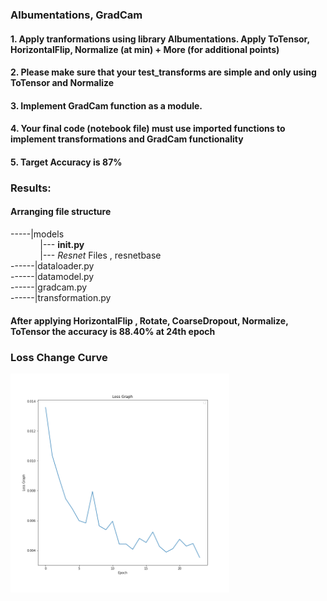 ### Albumentations, GradCam 
#### 1.	Apply tranformations using library Albumentations. Apply ToTensor, HorizontalFlip, Normalize (at min) + More (for additional points)
#### 2.	Please make sure that your test_transforms are simple and only using ToTensor and Normalize
#### 3.	Implement GradCam function as a module.
#### 4.	Your final code (notebook file) must use imported functions to implement transformations and GradCam functionality
#### 5.	Target Accuracy is 87%

### Results:
#### Arranging file structure

-----|models </br>
&nbsp;&nbsp;&nbsp;&nbsp;&nbsp;&nbsp;&nbsp;&nbsp;&nbsp;&nbsp;&nbsp;&nbsp;|---  __init.py__ <br>
&nbsp;&nbsp;&nbsp;&nbsp;&nbsp;&nbsp;&nbsp;&nbsp;&nbsp;&nbsp;&nbsp;&nbsp;|--- *Resnet* Files , resnetbase <br>
------|dataloader.py <br>
------|datamodel.py </br>
------|gradcam.py <br>
------|transformation.py <br>

#### After applying HorizontalFlip , Rotate, CoarseDropout, Normalize, ToTensor the accuracy is 88.40% at 24th epoch

### Loss Change Curve
<img src="https://github.com/haricharanvihari/extensive_viz/blob/master/S9_DNN/images/val_loss%20graph_change.png" width="350" title="hover text">
